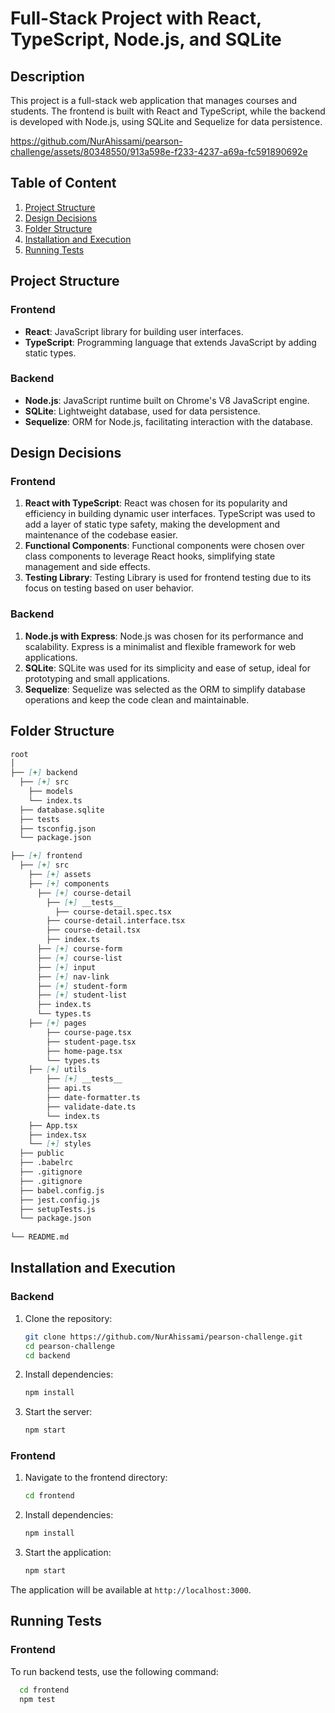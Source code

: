 # Full-Stack Project with React, TypeScript, Node.js, and SQLite

## Description

This project is a full-stack web application that manages courses and students. The frontend is built with React and TypeScript, while the backend is developed with Node.js, using SQLite and Sequelize for data persistence.

https://github.com/NurAhissami/pearson-challenge/assets/80348550/913a598e-f233-4237-a69a-fc591890692e

## Table of Content

1. [Project Structure](#project-structure)
2. [Design Decisions](#design-decisions)
3. [Folder Structure](#folder-structure)
4. [Installation and Execution](#installation-and-execution)
5. [Running Tests](#running-tests)

## Project Structure

### Frontend
- **React**: JavaScript library for building user interfaces.
- **TypeScript**: Programming language that extends JavaScript by adding static types.




### Backend
- **Node.js**: JavaScript runtime built on Chrome's V8 JavaScript engine.
- **SQLite**: Lightweight database, used for data persistence.
- **Sequelize**: ORM for Node.js, facilitating interaction with the database.

## Design Decisions

### Frontend

1. **React with TypeScript**: React was chosen for its popularity and efficiency in building dynamic user interfaces. TypeScript was used to add a layer of static type safety, making the development and maintenance of the codebase easier.
2. **Functional Components**: Functional components were chosen over class components to leverage React hooks, simplifying state management and side effects.
3. **Testing Library**: Testing Library is used for frontend testing due to its focus on testing based on user behavior.

### Backend

1. **Node.js with Express**: Node.js was chosen for its performance and scalability. Express is a minimalist and flexible framework for web applications.
2. **SQLite**: SQLite was used for its simplicity and ease of setup, ideal for prototyping and small applications.
3. **Sequelize**: Sequelize was selected as the ORM to simplify database operations and keep the code clean and maintainable.

## Folder Structure
```markdown
root
│
├── [+] backend
  ├── [+] src
    ├── models
    └── index.ts
  ├── database.sqlite
  ├── tests
  ├── tsconfig.json
  └── package.json

├── [+] frontend
  ├── [+] src
    ├── [+] assets
    ├── [+] components
      ├── [+] course-detail
        ├── [+] __tests__
          ├── course-detail.spec.tsx
        ├── course-detail.interface.tsx
        ├── course-detail.tsx
        ├── index.ts
      ├── [+] course-form
      ├── [+] course-list
      ├── [+] input
      ├── [+] nav-link
      ├── [+] student-form
      ├── [+] student-list
      ├── index.ts
      └── types.ts
    ├── [+] pages
        ├── course-page.tsx
        ├── student-page.tsx
        ├── home-page.tsx
        └── types.ts
    ├── [+] utils
        ├── [+] __tests__
        ├── api.ts
        ├── date-formatter.ts
        ├── validate-date.ts
        └── index.ts    
    ├── App.tsx
    ├── index.tsx
    └── [+] styles
  ├── public
  ├── .babelrc
  ├── .gitignore
  ├── .gitignore
  ├── babel.config.js
  ├── jest.config.js
  ├── setupTests.js
  └── package.json
 
└── README.md

```


## Installation and Execution

### Backend

1. Clone the repository:
    ```bash
    git clone https://github.com/NurAhissami/pearson-challenge.git
    cd pearson-challenge
    cd backend
    ```

2. Install dependencies:
    ```bash
    npm install
    ```

3. Start the server:
    ```bash
    npm start
    ```

### Frontend

1. Navigate to the frontend directory:
    ```bash
    cd frontend
    ```

2. Install dependencies:
    ```bash
    npm install
    ```

3. Start the application:
    ```bash
    npm start
    ```

The application will be available at `http://localhost:3000`.

## Running Tests

### Frontend

To run backend tests, use the following command:

  ```bash
    cd frontend
    npm test
